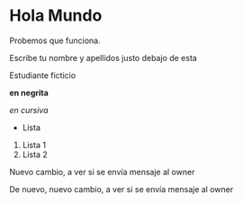 # Hola Mundo

Probemos que funciona.

Escribe tu nombre y apellidos justo debajo de esta 

Estudiante ficticio

**en negrita**

*en cursiva*

- Lista

1. Lista 1
2. Lista 2

Nuevo cambio, a ver si se envía mensaje al owner

De nuevo, nuevo cambio, a ver si se envía mensaje al owner
